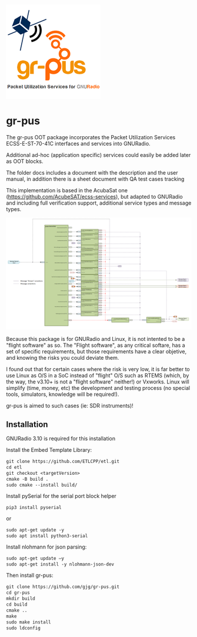 ![Alt text](./images/icon.png?raw=true)
# gr-pus
The gr-pus OOT package incorporates the Packet Utilization Services ECSS-E-ST-70-41C interfaces and services into GNURadio.
 
Additional ad-hoc (application specific) services could easily be added later as OOT blocks.

The folder docs includes a document with the description and the user manual, in addition there is a sheet document with QA test cases tracking

This implementation is based in the AcubaSat one (https://github.com/AcubeSAT/ecss-services), but adapted to GNURadio and including full verification support, additional service types and message types. 


![Alt text](./images/schematic.png?raw=true "gr-pus schematic")

Because this package is for GNURadio and Linux, it is not intented to be a "flight software" as so. The "Flight software", as any critical softare, has a set of specific requirements, but those requirements have a clear objetive, and knowing the risks you could deviate them.

I found out that for certain cases where the risk is very low, it is far better to use Linux as O/S in a SoC instead of "flight" O/S such as RTEMS (which, by the way, the v3.10+ is not a "flight software" neither!) or Vxworks. Linux will simplify (time, money, etc) the development and testing process (no special tools, simulators, knowledge will be required!). 

gr-pus is aimed to such cases (ie: SDR instruments)!


## Installation

GNURadio 3.10 is required for this installation

Install the Embed Template Library:

```
git clone https://github.com/ETLCPP/etl.git
cd etl
git checkout <targetVersion>
cmake -B build .
sudo cmake --install build/
```

Install pySerial for the serial port block helper
```
pip3 install pyserial
```
or
```
sudo apt-get update -y
sudo apt install python3-serial
```
Install nlohmann for json parsing:
```
sudo apt-get update –y
sudo apt-get install -y nlohmann-json-dev
```
Then install gr-pus:
```
git clone https://github.com/gjg/gr-pus.git
cd gr-pus
mkdir build 
cd build
cmake ..
make
sudo make install
sudo ldconfig
```
